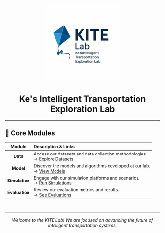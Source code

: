 <div align="center">
  <img src="./kite lab.png" alt="KITE Lab Logo" width="250"/>
</div>

<h1 align="center">Ke's Intelligent Transportation Exploration Lab</h1>

---

## 🔬 Core Modules

| Module | Description & Links |
| :---: | :--- |
| **Data** | Access our datasets and data collection methodologies. <br> &rarr; [Explore Datasets](#) |
| **Model** | Discover the models and algorithms developed at our lab. <br> &rarr; [View Models](#) |
| **Simulation** | Engage with our simulation platforms and scenarios. <br> &rarr; [Run Simulations](#) |
| **Evaluation** | Review our evaluation metrics and results. <br> &rarr; [See Evaluations](#) |

<br>

---

<p align="center">
  <em>Welcome to the KITE Lab! We are focused on advancing the future of intelligent transportation systems.</em>
</p>
